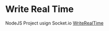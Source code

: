 # Write Real Time
NodeJS Project usign Socket.io
[WriteRealTime](https://writerealtime.herokuapp.com/)
